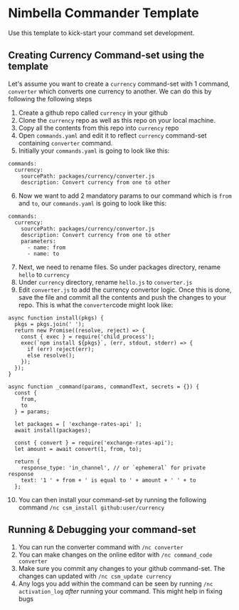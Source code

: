 # Nimbella Commander Template

Use this template to kick-start your command set development. 

## Creating Currency Command-set using the template

Let's assume you want to create a `currency` command-set with 1 command, `converter` which converts one currency to another. We can do this by following the following steps

1. Create a github repo called `currency` in your github
2. Clone the `currency` repo as well as this repo on your local machine.
3. Copy all the contents from this repo into `currency` repo
4. Open `commands.yaml` and edit it to reflect `currency` command-set containing `converter` command. 
5. Initially your `commands.yaml` is going to look like this:
```
commands:
  currency:
    sourcePath: packages/currency/converter.js
    description: Convert currency from one to other
```
6. Now we want to add 2 mandatory params to our command which is `from` and `to`, our `commands.yaml` is going to look like this: 

```
commands:
  currency:
    sourcePath: packages/currency/convertor.js
    description: Convert currency from one to other
    parameters:
      - name: from
      - name: to
```
7. Next, we need to rename files. So under packages directory, rename `hello` to `currency` 
8. Under `currency` directory, rename `hello.js` to `converter.js` 
9. Edit `converter.js` to add the currency convertor logic. Once this is done, save the file and commit all the contents and push the changes to your repo. This is what the `converter`code might look like: 

```
async function install(pkgs) {
  pkgs = pkgs.join(' ');
  return new Promise((resolve, reject) => {
    const { exec } = require('child_process');
    exec(`npm install ${pkgs}`, (err, stdout, stderr) => {
      if (err) reject(err);
      else resolve();
    });
  });
}

async function _command(params, commandText, secrets = {}) {
  const {
    from,
    to
  } = params;

  let packages = [ 'exchange-rates-api' ];
  await install(packages);

  const { convert } = require('exchange-rates-api');
  let amount = await convert(1, from, to);

  return {
    response_type: 'in_channel', // or `ephemeral` for private response
    text: '1 ' + from + ' is equal to ' + amount + ' ' + to
  };
```

10. You can then install your command-set by running the following command `/nc csm_install github:user/currency` 

## Running & Debugging your command-set

1. You can run the converter command with `/nc converter` 
2. You can make changes on the online editor with `/nc command_code converter`
3. Make sure you commit any changes to your github command-set. The changes can updated with `/nc csm_update currency` 
4. Any logs you add within the command can be seen by running `/nc activation_log` *after* running your command. This might help in fixing bugs  

 

